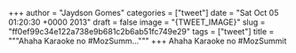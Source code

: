 
+++
author = "Jaydson Gomes"
categories = ["tweet"]
date = "Sat Oct 05 01:20:30 +0000 2013"
draft = false
image = "{TWEET_IMAGE}"
slug = "ff0ef99c34e122a738e9b681c2b6ab51fc749e29"
tags = ["tweet"]
title = """Ahaha Karaoke no #MozSumm..."""
+++
Ahaha Karaoke no #MozSummit
